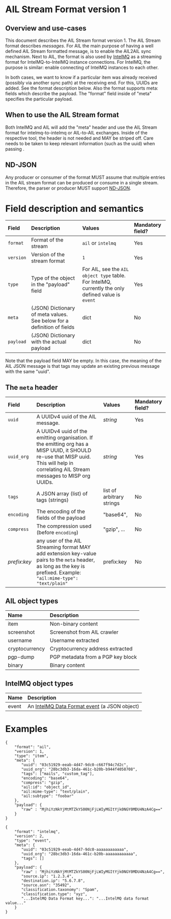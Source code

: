 # AIL Stream Format version 1

## Overview and use-cases
This document describes the AIL Stream format version 1. 
The AIL Stream format describes *messages*. For AIL the main purpose of having a well defined AIL Stream formatted message, is to enable the AIL2AIL sync mechanism. Next to AIL, the format is also used by [IntelMQ](https://intelmq.org) as a streaming format for IntelMQ-to-IntelMQ instance connections. For IntelMQ, the purpose is similar: enable connecting of IntelMQ instances to each other. 

In both cases, we want to know if a particular item was already received (possibly via another sync path) at the receiving end. For this, UUIDs are added. See the format description below.
Also the format supports meta: fields which describe the payload. 
The "format" field inside of "meta" specifies the particular payload. 

## When to use the AIL Stream format

Both IntelMQ and AIL will add the "meta" header and use the AIL Stream format for intelmq-to-intelmq or AIL-to-AIL exchanges. Inside of the respective tool, the header is not needed and MAY be striped off. Care needs to be taken to keep relevant information (such as the uuid) when passing . 

## ND-JSON
Any producer or consumer of the format MUST assume that multiple entries in the AIL stream format can be produced or consume in a single stream. Therefore, the parser or producer MUST support [ND-JSON](http://ndjson.org/).


# Field description and semantics

|Field|Description|Values|Mandatory field?|
|:----|:----------|:-----|:-----|
|`format`|Format of the stream|`ail` or `intelmq`|Yes|
|`version`|Version of the stream format|`1`|Yes|
|`type`|Type of the object in the "payload" field| For AIL, see the `AIL object type` table. For IntelMQ, currently the only defined value is `event`|Yes|
|`meta`|(JSON) Dictionary of meta values. See below for a definition of fields|dict|No|
|`payload`|(JSON) Dictionary with the actual payload|dict|No|

Note that the payload field MAY be empty. In this case, the meaning of the AIL JSON message is that tags may update an existing previous message with the same "uuid".

## The `meta` header
|Field|Description|Values|Mandatory field?|
|:----|:----------|:-----|:-----|
|`uuid`| A UUIDv4 uuid of the AIL message. | _string_ | Yes |
|`uuid_org`| A UUIDv4 uuid of the emitting organisation. If the emitting org has a MISP UUID, it SHOULD re-use that MISP uuid. This will help in correlating AIL Stream messages to MISP org UUIDs.| _string_ | Yes |
|`tags` | A JSON array (list) of tags (strings) | list of arbitrary strings | No | 
|`encoding` | The encoding of the fields of the payload | "base64", <string> | No |
|`compress` | The compression used (before `encoding`) | "gzip", ... <string> | No |
|_prefix_:_key_ | any user of the AIL Streaming format MAY add extension key-value pairs to the `meta` header, as long as the key is prefixed. Example: `"ail:mime-type": "text/plain"` | prefix:key | No |

    


## AIL object types

|Name|Description|
|:---|:----------|
|item|Non-binary content|
|screenshot|Screenshot from AIL crawler|
|username|Username extracted|
|cryptocurrency|Cryptocurrency address extracted|
|pgp-dump|PGP metadata from a PGP key block|
|binary|Binary content|

## IntelMQ object types
|Name|Description|
|:---|:----------|
|event|An [IntelMQ Data Format event](https://intelmq.readthedocs.io/en/maintenance/dev/data-format.html) (a JSON object)|

# Examples
~~~
{
    "format": "ail",
    "version": 1,
    "type": "item",
    "meta": {
       "uuid": "03c51929-eeab-4d47-9dc0-c667f94c7d2c",
       "uuid_org": "28bc3db3-16da-461c-b20b-b944f4058708",
       "tags": ["mails", "custom_tag"],
       "encoding": "base64",
       "compress": "gzip",
       "ail:id": "object_id",
       "ail:mime-type": "text/plain",
       "ail:subtype": "foobar"
    },
    "payload": {
       "raw" : "MjhiYzNkYjMtMTZkYS00NjFjLWIyMGItYjk0NGY0MDU4NzA4Cg=="
    }
}
~~~

~~~
{
    "format": "intelmq",
    "version": 2,
    "type": "event",
    "meta": {
       "uuid": "03c51929-eeab-4d47-9dc0-aaaaaaaaaaaa",
       "uuid_org": "28bc3db3-16da-461c-b20b-aaaaaaaaaaaa",
       "tags": []
    },
    "payload": {
       "raw" : "MjhiYzNkYjMtMTZkYS00NjFjLWIyMGItYjk0NGY0MDU4NzA4Cg==",
       "source.ip": "1.2.3.4",
       "destination.ip": "5.6.7.8",
       "source.asn": "35492",
       "classification.taxonomy": "Spam",
       "classification.type": "xyz",
       "...IntelMQ Data Format key...": "...IntelMQ data format value..."
    }
}
~~~

